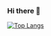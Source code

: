 ### Hi there 👋
[![Top Langs](https://github-readme-stats.vercel.app/api/top-langs/?username=albin0208&layout=compact&size_weight=0.5&count_weight=0.5&langs_count=6&exclude_repo=(traningsapp))](https://github.com/anuraghazra/github-readme-stats)
<!--
**Albin0208/albin0208** is a ✨ _special_ ✨ repository because its `README.md` (this file) appears on your GitHub profile.

Here are some ideas to get you started:

- 🔭 I’m currently working on ...
- 🌱 I’m currently learning ...
- 👯 I’m looking to collaborate on ...
- 🤔 I’m looking for help with ...
- 💬 Ask me about ...
- 📫 How to reach me: ...
- 😄 Pronouns: ...
- ⚡ Fun fact: ...
-->
